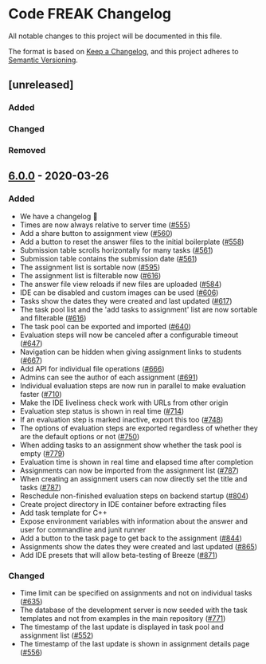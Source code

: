 # Code FREAK Changelog
All notable changes to this project will be documented in this file.

The format is based on [Keep a Changelog](https://keepachangelog.com/en/1.0.0/),
and this project adheres to [Semantic Versioning](https://semver.org/spec/v2.0.0.html).

## [unreleased]
### Added

### Changed

### Removed


## [6.0.0](https://github.com/codefreak/codefreak/releases/tag/6.0.0) - 2020-03-26

### Added
* We have a changelog :tada:
* Times are now always relative to server time ([#555](https://github.com/codefreak/codefreak/pull/555))
* Add a share button to assignment view ([#560](https://github.com/codefreak/codefreak/pull/560))
* Add a button to reset the answer files to the initial boilerplate ([#558](https://github.com/codefreak/codefreak/pull/558))
* Submission table scrolls horizontally for many tasks ([#561](https://github.com/codefreak/codefreak/pull/561))
* Submission table contains the submission date ([#561](https://github.com/codefreak/codefreak/pull/561))
* The assignment list is sortable now ([#595](https://github.com/codefreak/codefreak/pull/595))
* The assignment list is filterable now ([#616](https://github.com/codefreak/codefreak/pull/616))
* The answer file view reloads if new files are uploaded ([#584](https://github.com/codefreak/codefreak/pull/584))
* IDE can be disabled and custom images can be used ([#606](https://github.com/codefreak/codefreak/pull/606))
* Tasks show the dates they were created and last updated ([#617](https://github.com/codefreak/codefreak/pull/617))
* The task pool list and the 'add tasks to assignment' list are now sortable and filterable ([#616](https://github.com/codefreak/codefreak/pull/616))
* The task pool can be exported and imported ([#640](https://github.com/codefreak/codefreak/pull/640))
* Evaluation steps will now be canceled after a configurable timeout ([#647](https://github.com/codefreak/codefreak/pull/647))
* Navigation can be hidden when giving assignment links to students ([#667](https://github.com/codefreak/codefreak/pull/667))
* Add API for individual file operations ([#666](https://github.com/codefreak/codefreak/pull/666))
* Admins can see the author of each assignment ([#691](https://github.com/codefreak/codefreak/pull/691))
* Individual evaluation steps are now run in parallel to make evaluation faster ([#710](https://github.com/codefreak/codefreak/pull/710))
* Make the IDE liveliness check work with URLs from other origin
* Evaluation step status is shown in real time ([#714](https://github.com/codefreak/codefreak/pull/714))
* If an evaluation step is marked inactive, export this too ([#748](https://github.com/codefreak/codefreak/pull/748))
* The options of evaluation steps are exported regardless of whether they are the default options or not ([#750](https://github.com/codefreak/codefreak/pull/750))
* When adding tasks to an assignment show whether the task pool is empty ([#779](https://github.com/codefreak/codefreak/pull/779))
* Evaluation time is shown in real time and elapsed time after completion
* Assignments can now be imported from the assignment list ([#787](https://github.com/codefreak/codefreak/pull/787))
* When creating an assignment users can now directly set the title and tasks ([#787](https://github.com/codefreak/codefreak/pull/787))
* Reschedule non-finished evaluation steps on backend startup ([#804](https://github.com/codefreak/codefreak/pull/804))
* Create project directory in IDE container before extracting files
* Add task template for C++
* Expose environment variables with information about the answer and user for commandline and junit runner
* Add a button to the task page to get back to the assignment ([#844](https://github.com/codefreak/codefreak/pull/844))
* Assignments show the dates they were created and last updated ([#865](https://github.com/codefreak/codefreak/pull/865))
* Add IDE presets that will allow beta-testing of Breeze ([#871](https://github.com/codefreak/codefreak/pull/871))

### Changed
* Time limit can be specified on assignments and not on individual tasks ([#635](https://github.com/codefreak/codefreak/pull/635))
* The database of the development server is now seeded with the task templates and not from examples in the main repository ([#771](https://github.com/codefreak/codefreak/pull/771))
* The timestamp of the last update is displayed in task pool and assignment list ([#552](https://github.com/codefreak/codefreak/pull/552))
* The timestamp of the last update is shown in assignment details page ([#556](https://github.com/codefreak/codefreak/pull/556))
